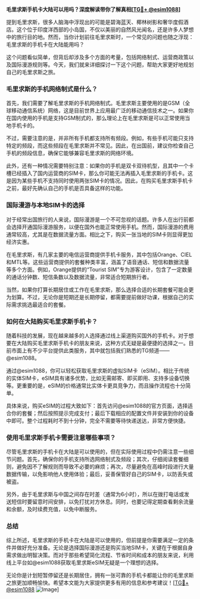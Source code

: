 **毛里求斯手机卡大陆可以用吗？深度解读带你了解真相[[TG💪+ @esim1088](https://t.me/s/esim1088)]**

提到毛里求斯，很多人脑海中浮现出的可能是碧海蓝天、椰林树影和奢华度假酒店。这个位于印度洋西部的小岛国，不仅以美丽的自然风光闻名，还是许多人梦想中的旅行目的地。然而，当你计划前往毛里求斯时，一个常见的问题也随之浮现：毛里求斯的手机卡在大陆能用吗？

这个问题看似简单，但背后却涉及多个方面的考量，包括网络制式、运营商政策以及国际漫游规则等。今天，我们就来详细探讨一下这个问题，帮助大家更好地规划自己的毛里求斯之旅。

### 毛里求斯的手机网络制式是什么？

首先，我们需要了解毛里求斯的手机网络制式。毛里求斯主要使用的是GSM（全球移动通信系统）网络，这是目前世界上应用最广泛的移动通信技术之一。如果你在国内使用的手机是支持GSM制式的，那么理论上在毛里求斯是可以正常使用当地手机卡的。

不过，需要注意的是，并非所有手机都支持所有频段。例如，有些手机可能只支持特定的频段，而这些频段在毛里求斯并不常见。因此，在出国前，建议你检查自己手机的频段信息，确保它能够兼容毛里求斯的网络环境。

此外，还有一种情况需要特别注意：如果你的手机是双卡双待机型，且其中一个卡槽已经插入了国内运营商的SIM卡，那么你可能无法再插入毛里求斯的手机卡。这是因为某些手机不支持同时使用两张SIM卡的情况。因此，在购买毛里求斯手机卡之前，最好先确认自己的手机是否具备这样的功能。

### 国际漫游与本地SIM卡的选择

对于经常出国旅行的人来说，国际漫游是一个不可忽视的话题。许多人在出行前都会选择开通国际漫游服务，以便在国外也能正常使用手机。然而，国际漫游的费用通常较高，尤其是在数据流量方面。相比之下，购买一张当地的SIM卡则显得更加经济实惠。

在毛里求斯，有几家主要的电信运营商提供手机卡服务，其中包括Orange、CIEL和MTL等。这些运营商提供的套餐种类丰富，涵盖了语音通话、短信和数据流量等多个方面。例如，Orange提供的“Tourist SIM”专为游客设计，包含了一定数量的通话分钟数、短信条数以及数据流量，非常适合短期旅行者。

当然，如果你打算长期居住或工作在毛里求斯，那么选择合适的长期套餐可能会更为划算。不过，无论你是短期还是长期停留，都需要提前做好功课，根据自己的实际需求挑选最适合的套餐。

### 如何在大陆购买毛里求斯手机卡？

随着科技的发展，现在越来越多的人选择通过线上渠道购买国外的手机卡。对于想要在大陆购买毛里求斯手机卡的朋友来说，这种方式无疑是最便捷的选择之一。目前市面上有不少平台提供此类服务，其中就包括我们熟悉的TG频道——@esim1088。

通过@esim1088，你可以轻松获取毛里求斯的虚拟SIM卡（eSIM）。相比于传统的实体SIM卡，eSIM具有诸多优势，比如无需邮寄、即买即用、支持多设备切换等。更重要的是，eSIM的价格通常比实体卡更具竞争力，而且操作流程也十分简单。

具体来说，购买eSIM的过程大致如下：首先访问@esim1088的官方页面，选择适合你的套餐；然后按照提示完成支付；最后下载相应的配置文件并安装到你的设备中即可。整个过程耗时不到十分钟，完全不需要等待快递送达，非常方便快捷。

### 使用毛里求斯手机卡需要注意哪些事项？

尽管毛里求斯的手机卡在大陆是可以使用的，但在实际使用过程中仍需注意一些细节问题。首先，确保你的手机支持所选网络制式及频段；其次，仔细阅读套餐细则，避免因不了解规则而导致不必要的麻烦；再次，尽量避免在高峰时段进行大量数据传输，以免影响他人使用体验；最后，妥善保管好自己的SIM卡，以防丢失或被盗。

另外，由于毛里求斯与中国之间存在时差（通常为6小时），所以在拨打电话或发送短信时要留意时间安排，以免打扰对方休息。同时，也要记得定期查看剩余流量和余额，及时续费充值，以免中断服务。

### 总结

综上所述，毛里求斯的手机卡在大陆是可以使用的，但前提是你需要满足一定的条件并做好充分准备。无论是选择国际漫游还是购买当地SIM卡，关键在于根据自身需求做出明智决策。而对于那些希望简化流程、节省时间和成本的朋友来说，利用线上平台如@esim1088获取毛里求斯eSIM无疑是一个理想的选择。

无论你是计划短暂停留还是长期居住，拥有一张可靠的手机卡都能让你的毛里求斯之旅更加顺畅愉快。希望本文能为大家提供更多有用的信息和参考建议！[[TG💪+ @esim1088](https://t.me/s/esim1088) ![Image](https://i.postimg.cc/4NQfJmqS/Snipaste-2025-05-13-00-14-12.png)]